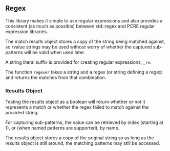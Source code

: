 ## Regex

This library makes it simple to use regular expressions and also provides a 
consistent (as much as possible) between std::regex and PCRE regular expression
libraries.

The match results object stores a copy of the string being matched against, so 
rvalue strings may be used without worry of whether the captured sub-patterns
will be valid when used later.  

A string literal suffix is provided for creating regular expressions, `_re`.

The function `regexer` takes a string and a regex (or string defining a regex)
and returns the matches from that combination.


### Results Object

Testing the results object as a boolean will return whether or not it represents
a match or whether the regex failed to match against the provided string.

For capturing sub-patterns, the value can be retrieved by index (starting at 1),
or (when named patterns are supported), by name.  

The results object stores a copy of the original string so as long as the results 
object is still around, the matching patterns may still be accessed.